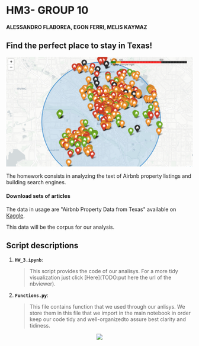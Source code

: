 # HM3- GROUP 10
#### ALESSANDRO FLABOREA, EGON FERRI, MELIS KAYMAZ
## Find the perfect place to stay in Texas!
![](map.PNG?raw=true)


The homework consists in analyzing the text of Airbnb property listings and building  search engines.

#### Download sets of articles

The data in usage are "Airbnb Property Data from Texas" available on [Kaggle](https://www.kaggle.com/PromptCloudHQ/airbnb-property-data-from-texas).

This data will be the corpus for our analysis.
## Script descriptions

1. __`HW_3.ipynb`__: 
	> This script provides the code of our analisys. For a more tidy visualization just click [Here](TODO:put here the url of the nbviewer).
2. __`Functions.py`__: 
	> This file contains function that we used through our anlisys. We store them in this file that we import in the main notebook in order keep our code tidy and well-organizedto assure best clarity and tidiness.
   
<p align="center">
<img src="https://i.pinimg.com/originals/b2/1f/b2/b21fb2b3efd83692a42bff8e05db92f1.png">
</p>
